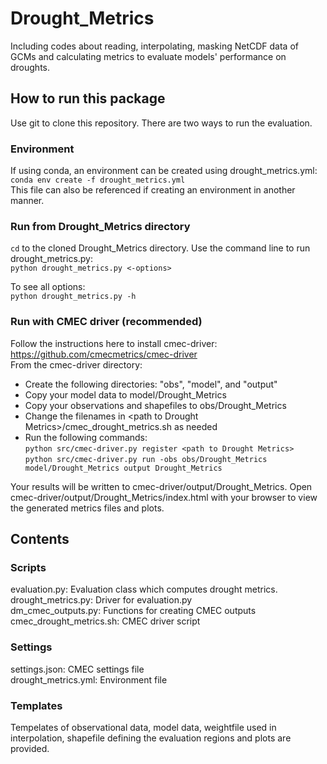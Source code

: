 # Drought_Metrics
Including codes about reading, interpolating, masking NetCDF data of GCMs and calculating metrics to evaluate models' performance on droughts.

## How to run this package
Use git to clone this repository. There are two ways to run the evaluation.

### Environment
If using conda, an environment can be created using drought_metrics.yml:  
`conda env create -f drought_metrics.yml`  
This file can also be referenced if creating an environment in another manner.

### Run from Drought_Metrics directory
`cd` to the cloned Drought_Metrics directory. Use the command line to run drought_metrics.py:  
`python drought_metrics.py <-options>`  

To see all options:  
`python drought_metrics.py -h`  

### Run with CMEC driver (recommended)
Follow the instructions here to install cmec-driver: https://github.com/cmecmetrics/cmec-driver  
From the cmec-driver directory:  
- Create the following directories: "obs", "model", and "output"
- Copy your model data to model/Drought_Metrics
- Copy your observations and shapefiles to obs/Drought_Metrics
- Change the filenames in \<path to Drought Metrics\>/cmec_drought_metrics.sh as needed
- Run the following commands:  
`python src/cmec-driver.py register <path to Drought Metrics>`  
`python src/cmec-driver.py run -obs obs/Drought_Metrics model/Drought_Metrics output Drought_Metrics` 

Your results will be written to cmec-driver/output/Drought_Metrics. Open cmec-driver/output/Drought_Metrics/index.html with your browser to view the generated metrics files and plots.

## Contents  
### Scripts  
evaluation.py: Evaluation class which computes drought metrics.  
drought_metrics.py: Driver for evaluation.py  
dm_cmec_outputs.py: Functions for creating CMEC outputs  
cmec_drought_metrics.sh: CMEC driver script  

### Settings
settings.json: CMEC settings file  
drought_metrics.yml: Environment file

### Templates
Tempelates of observational data, model data, weightfile used in interpolation, shapefile defining the evaluation regions and plots are provided.
